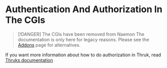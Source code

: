 # Authentication And Authorization In The CGIs

> [!DANGER] The CGIs have been removed from Naemon
> The documentation is only here for legacy reasons. Please see the [Addons](addons) page for alternatives.

If you want more information about how to do authorization in
Thruk, read [Thruks documentation](https://thruk.org/documentation/cgi-cfg.html#_roles)
